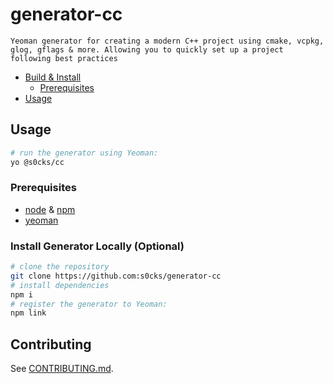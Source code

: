 # generator-cc

`
Yeoman generator for creating a modern C++ project using cmake, vcpkg, glog, gflags & more. Allowing you to quickly set up a project following best practices
`

<!-- START doctoc generated TOC please keep comment here to allow auto update -->
<!-- DON'T EDIT THIS SECTION, INSTEAD RE-RUN doctoc TO UPDATE -->

- [Build & Install](#build--install)
  - [Prerequisites](#prerequisites)
- [Usage](#usage)

<!-- END doctoc generated TOC please keep comment here to allow auto update -->

## Usage

```sh
# run the generator using Yeoman:
yo @s0cks/cc
```

### Prerequisites

- [node](https://nodejs.org/en) & [npm](https://www.npmjs.com/)
- [yeoman](https://yeoman.io/)

### Install Generator Locally (Optional)

```sh
# clone the repository
git clone https://github.com:s0cks/generator-cc
# install dependencies
npm i
# register the generator to Yeoman:
npm link
```

## Contributing

See [CONTRIBUTING.md](/CONTRIBUTING.md).
